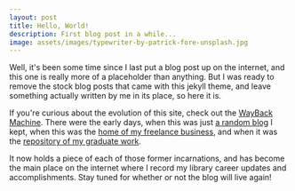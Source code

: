 ```yaml
---
layout: post
title: Hello, World!
description: First blog post in a while...
image: assets/images/typewriter-by-patrick-fore-unsplash.jpg
---
```


Well, it's been some time since I last put a blog post up on the internet, and this one is really more of a placeholder than anything. But I was ready to remove the stock blog posts that came with this jekyll theme, and leave something actually written by me in its place, so here it is.

If you're curious about the evolution of this site, check out the [WayBack Machine](https://web.archive.org/web/*/kaitlinthrogmorton.com). There were the early days, when this was just [a random blog](https://web.archive.org/web/20141018161806/http://kaitlinthrogmorton.com/) I kept, when this was the [home of my freelance business](https://web.archive.org/web/20160326082131/http://kaitlinthrogmorton.com/), and when it was the [repository of my graduate work](https://web.archive.org/web/20200209082555/http://kaitlinthrogmorton.com/). 

It now holds a piece of each of those former incarnations, and has become the main place on the internet where I record my library career updates and accomplishments. Stay tuned for whether or not the blog will live again!
